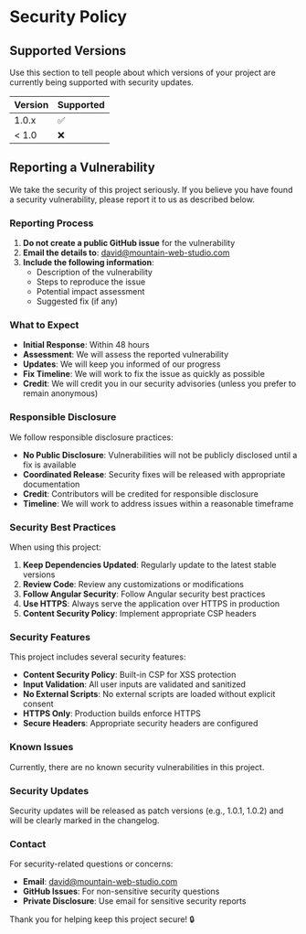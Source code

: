 # Security Policy

## Supported Versions

Use this section to tell people about which versions of your project are currently being supported with security updates.

| Version | Supported          |
| ------- | ------------------ |
| 1.0.x   | :white_check_mark: |
| < 1.0   | :x:                |

## Reporting a Vulnerability

We take the security of this project seriously. If you believe you have found a security vulnerability, please report it to us as described below.

### Reporting Process

1. **Do not create a public GitHub issue** for the vulnerability
2. **Email the details to**: david@mountain-web-studio.com
3. **Include the following information**:
   - Description of the vulnerability
   - Steps to reproduce the issue
   - Potential impact assessment
   - Suggested fix (if any)

### What to Expect

- **Initial Response**: Within 48 hours
- **Assessment**: We will assess the reported vulnerability
- **Updates**: We will keep you informed of our progress
- **Fix Timeline**: We will work to fix the issue as quickly as possible
- **Credit**: We will credit you in our security advisories (unless you prefer to remain anonymous)

### Responsible Disclosure

We follow responsible disclosure practices:

- **No Public Disclosure**: Vulnerabilities will not be publicly disclosed until a fix is available
- **Coordinated Release**: Security fixes will be released with appropriate documentation
- **Credit**: Contributors will be credited for responsible disclosure
- **Timeline**: We will work to address issues within a reasonable timeframe

### Security Best Practices

When using this project:

1. **Keep Dependencies Updated**: Regularly update to the latest stable versions
2. **Review Code**: Review any customizations or modifications
3. **Follow Angular Security**: Follow Angular security best practices
4. **Use HTTPS**: Always serve the application over HTTPS in production
5. **Content Security Policy**: Implement appropriate CSP headers

### Security Features

This project includes several security features:

- **Content Security Policy**: Built-in CSP for XSS protection
- **Input Validation**: All user inputs are validated and sanitized
- **No External Scripts**: No external scripts are loaded without explicit consent
- **HTTPS Only**: Production builds enforce HTTPS
- **Secure Headers**: Appropriate security headers are configured

### Known Issues

Currently, there are no known security vulnerabilities in this project.

### Security Updates

Security updates will be released as patch versions (e.g., 1.0.1, 1.0.2) and will be clearly marked in the changelog.

### Contact

For security-related questions or concerns:

- **Email**: david@mountain-web-studio.com
- **GitHub Issues**: For non-sensitive security questions
- **Private Disclosure**: Use email for sensitive security reports

Thank you for helping keep this project secure! 🔒 